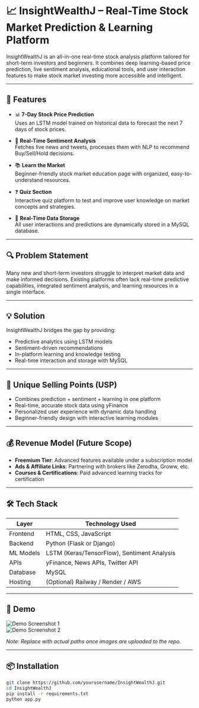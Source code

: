 # 📈 InsightWealthJ – Real-Time Stock Market Prediction & Learning Platform

InsightWealthJ is an all-in-one real-time stock analysis platform tailored for short-term investors and beginners. It combines deep learning-based price prediction, live sentiment analysis, educational tools, and user interaction features to make stock market investing more accessible and intelligent.

---

## 🚀 Features

- 📊 **7-Day Stock Price Prediction**  
  Uses an LSTM model trained on historical data to forecast the next 7 days of stock prices.

- 🧠 **Real-Time Sentiment Analysis**  
  Fetches live news and tweets, processes them with NLP to recommend Buy/Sell/Hold decisions.

- 📚 **Learn the Market**  
  Beginner-friendly stock market education page with organized, easy-to-understand resources.

- ❓ **Quiz Section**  
  Interactive quiz platform to test and improve user knowledge on market concepts and strategies.

- 💾 **Real-Time Data Storage**  
  All user interactions and predictions are dynamically stored in a MySQL database.

---

## 🔍 Problem Statement

Many new and short-term investors struggle to interpret market data and make informed decisions. Existing platforms often lack real-time predictive capabilities, integrated sentiment analysis, and learning resources in a single interface.

---

## 💡 Solution

InsightWealthJ bridges the gap by providing:
- Predictive analytics using LSTM models
- Sentiment-driven recommendations
- In-platform learning and knowledge testing
- Real-time interaction and storage with MySQL

---

## 🌟 Unique Selling Points (USP)

- Combines prediction + sentiment + learning in one platform
- Real-time, accurate stock data using yFinance
- Personalized user experience with dynamic data handling
- Beginner-friendly design with interactive learning modules

---

## 💰 Revenue Model (Future Scope)

- **Freemium Tier**: Advanced features available under a subscription model  
- **Ads & Affiliate Links**: Partnering with brokers like Zerodha, Groww, etc.  
- **Courses & Certifications**: Paid advanced learning tracks for certification

---

## 🛠️ Tech Stack

| Layer        | Technology Used                              |
|--------------|-----------------------------------------------|
| Frontend     | HTML, CSS, JavaScript                         |
| Backend      | Python (Flask or Django)                      |
| ML Models    | LSTM (Keras/TensorFlow), Sentiment Analysis   |
| APIs         | yFinance, News APIs, Twitter API              |
| Database     | MySQL                                         |
| Hosting      | (Optional) Railway / Render / AWS             |

---

## 📸 Demo

![Demo Screenshot 1](path/to/screenshot1.png)  
![Demo Screenshot 2](path/to/screenshot2.png)

*Note: Replace with actual paths once images are uploaded to the repo.*

---

## 📦 Installation

```bash
git clone https://github.com/yourusername/InsightWealthJ.git
cd InsightWealthJ
pip install -r requirements.txt
python app.py
